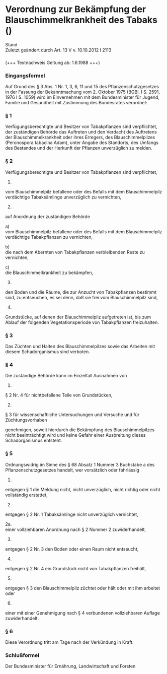 Verordnung zur Bekämpfung der Blauschimmelkrankheit des Tabaks ()
=================================================================

Stand  
Zuletzt geändert durch Art. 13 V v. 10.10.2012 I 2113

### 

(+++ Textnachweis Geltung ab: 1.6.1988 +++)

### Eingangsformel

Auf Grund des § 3 Abs. 1 Nr. 1, 3, 6, 11 und 15 des Pflanzenschutzgesetzes in der Fassung der Bekanntmachung vom 2. Oktober 1975 (BGBl. I S. 2591, 1976 I S. 1059) wird im Einvernehmen mit dem Bundesminister für Jugend, Familie und Gesundheit mit Zustimmung des Bundesrates verordnet:

### § 1

Verfügungsberechtigte und Besitzer von Tabakpflanzen sind verpflichtet, der zuständigen Behörde das Auftreten und den Verdacht des Auftretens der Blauschimmelkrankheit oder ihres Erregers, des Blauschimmelpilzes (Peronospora tabacina Adam), unter Angabe des Standorts, des Umfangs des Bestandes und der Herkunft der Pflanzen unverzüglich zu melden.

### § 2

Verfügungsberechtigte und Besitzer von Tabakpflanzen sind verpflichtet,

1.  
vom Blauschimmelpilz befallene oder des Befalls mit dem Blauschimmelpilz verdächtige Tabaksämlinge unverzüglich zu vernichten,

2.  
auf Anordnung der zuständigen Behörde

a)  
vom Blauschimmelpilz befallene oder des Befalls mit dem Blauschimmelpilz verdächtige Tabakpflanzen zu vernichten,

b)  
die nach dem Abernten von Tabakpflanzen verbleibenden Reste zu vernichten,

c)  
die Blauschimmelkrankheit zu bekämpfen,

3.  
den Boden und die Räume, die zur Anzucht von Tabakpflanzen bestimmt sind, zu entseuchen, es sei denn, daß sie frei vom Blauschimmelpilz sind,

4.  
Grundstücke, auf denen der Blauschimmelpilz aufgetreten ist, bis zum Ablauf der folgenden Vegetationsperiode von Tabakpflanzen freizuhalten.

### § 3

Das Züchten und Halten des Blauschimmelpilzes sowie das Arbeiten mit diesem Schadorganismus sind verboten.

### § 4

Die zuständige Behörde kann im Einzelfall Ausnahmen von

1.  
§ 2 Nr. 4 für nichtbefallene Teile von Grundstücken,

2.  
§ 3 für wissenschaftliche Untersuchungen und Versuche und für Züchtungsvorhaben

genehmigen, soweit hierdurch die Bekämpfung des Blauschimmelpilzes nicht beeinträchtigt wird und keine Gefahr einer Ausbreitung dieses Schadorganismus entsteht.

### § 5

Ordnungswidrig im Sinne des § 68 Absatz 1 Nummer 3 Buchstabe a des Pflanzenschutzgesetzes handelt, wer vorsätzlich oder fahrlässig

1.  
entgegen § 1 die Meldung nicht, nicht unverzüglich, nicht richtig oder nicht vollständig erstattet,

2.  
entgegen § 2 Nr. 1 Tabaksämlinge nicht unverzüglich vernichtet,

2a.  
einer vollziehbaren Anordnung nach § 2 Nummer 2 zuwiderhandelt,

3.  
entgegen § 2 Nr. 3 den Boden oder einen Raum nicht entseucht,

4.  
entgegen § 2 Nr. 4 ein Grundstück nicht von Tabakpflanzen freihält,

5.  
entgegen § 3 den Blauschimmelpilz züchtet oder hält oder mit ihm arbeitet oder

6.  
einer mit einer Genehmigung nach § 4 verbundenen vollziehbaren Auflage zuwiderhandelt.

### § 6

Diese Verordnung tritt am Tage nach der Verkündung in Kraft.

### Schlußformel

Der Bundesminister für Ernährung, Landwirtschaft und Forsten
